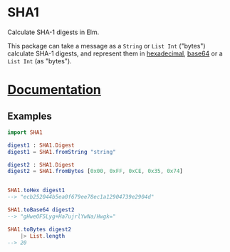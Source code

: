 # SHA1

Calculate SHA-1 digests in Elm.

This package can take a message as a `String` or `List Int` ("bytes") calculate SHA-1 digests, and represent them in [hexadecimal], [base64] or a `List Int` (as "bytes").

[hexadecimal]: https://en.wikipedia.org/wiki/Hexadecimal
[base64]: https://en.wikipedia.org/wiki/Base64

# [Documentation](https://package.elm-lang.org/packages/TSFoster/elm-sha1/latest/SHA1)

## Examples

```elm
import SHA1

digest1 : SHA1.Digest
digest1 = SHA1.fromString "string"

digest2 : SHA1.Digest
digest2 = SHA1.fromBytes [0x00, 0xFF, 0xCE, 0x35, 0x74]


SHA1.toHex digest1
--> "ecb252044b5ea0f679ee78ec1a12904739e2904d"

SHA1.toBase64 digest2
--> "gHweOF5Lyg+Ha7ujrlYwNa/Hwgk="

SHA1.toBytes digest2
    |> List.length
--> 20
```
